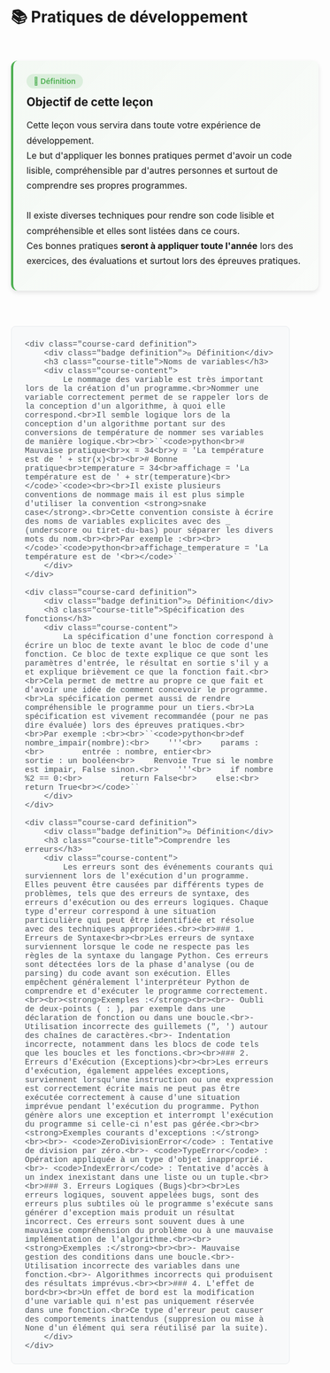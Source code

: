 <style>
/* Styles pour les cours avec système de cartes */

.course-container {
    display: flex;
    flex-direction: column;
    gap: 1.5rem;
    padding: 1rem 0;
    max-width: 100%;
}

.course-card {
    background: var(--md-default-bg-color);
    border-radius: 12px;
    padding: 1.5rem;
    box-shadow: 0 4px 8px rgba(0, 0, 0, 0.1);
    transition: transform 0.3s ease, box-shadow 0.3s ease;
    border-left: 4px solid;
    width: 100%;
    max-width: 100%;
    margin: 1rem 0;
}

.course-card.definition {
    border-left-color: #4CAF50;
    background: linear-gradient(135deg, rgba(76, 175, 80, 0.05) 0%, rgba(76, 175, 80, 0.02) 100%);
}

.course-card.definition:hover {
    transform: translateY(-3px);
    box-shadow: 0 0 20px rgba(76, 175, 80, 0.3);
}

.course-card.example {
    border-left-color: #2196F3;
    background: linear-gradient(135deg, rgba(33, 150, 243, 0.05) 0%, rgba(33, 150, 243, 0.02) 100%);
}

.course-card.example:hover {
    transform: translateY(-3px);
    box-shadow: 0 0 20px rgba(33, 150, 243, 0.3);
}

.course-card.warning {
    border-left-color: #F44336;
    background: linear-gradient(135deg, rgba(244, 67, 54, 0.05) 0%, rgba(244, 67, 54, 0.02) 100%);
}

.course-card.warning:hover {
    transform: translateY(-3px);
    box-shadow: 0 0 20px rgba(244, 67, 54, 0.3);
}

.course-card.tip {
    border-left-color: #FF9800;
    background: linear-gradient(135deg, rgba(255, 152, 0, 0.05) 0%, rgba(255, 152, 0, 0.02) 100%);
}

.course-card.tip:hover {
    transform: translateY(-3px);
    box-shadow: 0 0 20px rgba(255, 152, 0, 0.3);
}

.course-card.highlight {
    border-left-color: #9C27B0;
    background: linear-gradient(135deg, rgba(156, 39, 176, 0.05) 0%, rgba(156, 39, 176, 0.02) 100%);
}

.course-card.highlight:hover {
    transform: translateY(-3px);
    box-shadow: 0 0 20px rgba(156, 39, 176, 0.3);
}

.course-title {
    margin: 0 0 1rem 0;
    color: var(--md-primary-fg-color);
    font-size: 1.3rem;
    font-weight: 700;
    display: flex;
    align-items: center;
    gap: 0.5rem;
}

.course-content {
    margin-bottom: 1rem;
    line-height: 1.7;
    font-size: 1rem;
}

.badge {
    display: inline-block;
    padding: 0.3rem 0.8rem;
    border-radius: 15px;
    font-size: 0.85rem;
    font-weight: 600;
    margin-bottom: 0.8rem;
}

.badge.definition {
    background: rgba(76, 175, 80, 0.15);
    color: #4CAF50;
}

.badge.example {
    background: rgba(33, 150, 243, 0.15);
    color: #2196F3;
}

.badge.warning {
    background: rgba(244, 67, 54, 0.15);
    color: #F44336;
}

.badge.tip {
    background: rgba(255, 152, 0, 0.15);
    color: #FF9800;
}

.badge.highlight {
    background: rgba(156, 39, 176, 0.15);
    color: #9C27B0;
}

.btn {
    background: white;
    color: #4169E1;
    border: 2px solid #4169E1;
    padding: 0.8rem 1.5rem;
    border-radius: 10px;
    cursor: pointer;
    font-size: 1rem;
    font-weight: 600;
    transition: all 0.3s ease;
    display: inline-flex;
    align-items: center;
    gap: 0.5rem;
    margin-top: 1rem;
    text-decoration: none;
}

.btn:hover {
    background: rgba(65, 105, 225, 0.1);
    border-color: #1E90FF;
    color: #1E90FF;
    transform: translateY(-2px);
    box-shadow: 0 6px 15px rgba(65, 105, 225, 0.4);
}

.exercise-container {
    background: linear-gradient(135deg, #667eea 0%, #764ba2 100%);
    color: white;
    padding: 2rem;
    border-radius: 15px;
    margin: 2rem 0;
    text-align: center;
    box-shadow: 0 8px 25px rgba(102, 126, 234, 0.3);
}

.math-container {
    background: #f8f9fa;
    border: 1px solid #e9ecef;
    border-radius: 8px;
    padding: 1.5rem;
    margin: 1.5rem 0;
    text-align: center;
}

.table {
    width: 100%;
    border-collapse: collapse;
    margin: 1.5rem 0;
    background: white;
    border-radius: 8px;
    overflow: hidden;
    box-shadow: 0 2px 8px rgba(0, 0, 0, 0.1);
}

.table th,
.table td {
    padding: 1rem;
    text-align: left;
    border-bottom: 1px solid #e9ecef;
}

.table th {
    background: #f8f9fa;
    font-weight: 600;
    color: #495057;
}

.table tr:hover {
    background: #f8f9fa;
}

code {
    background: #f1f3f4;
    padding: 0.2rem 0.4rem;
    border-radius: 4px;
    font-family: 'Courier New', monospace;
    font-size: 0.9rem;
    color: #d63384;
}

pre {
    background: #f8f9fa;
    border: 1px solid #e9ecef;
    border-radius: 8px;
    padding: 1.5rem;
    overflow-x: auto;
    margin: 1.5rem 0;
}

pre code {
    background: none;
    padding: 0;
    color: #495057;
}

.highlight {
    background: linear-gradient(120deg, #a8edea 0%, #fed6e3 100%);
    padding: 0.2rem 0.5rem;
    border-radius: 4px;
    font-weight: 600;
}
</style>

# 📚 Pratiques de développement

<div class="course-container">
    <div class="course-card definition">
        <div class="badge definition">📖 Définition</div>
        <h3 class="course-title">Objectif de cette leçon</h3>
        <div class="course-content">
            Cette leçon vous servira dans toute votre expérience de développement.<br>Le but d'appliquer les bonnes pratiques permet d'avoir un code lisible, compréhensible par d'autres personnes et surtout de comprendre ses propres programmes.<br><br>Il existe diverses techniques pour rendre son code lisible et compréhensible et elles sont listées dans ce cours.<br>Ces bonnes pratiques <strong>seront à appliquer toute l'année</strong> lors des exercices, des évaluations et surtout lors des épreuves pratiques.
        </div>
    </div>
    
    <div class="course-card definition">
        <div class="badge definition">📖 Définition</div>
        <h3 class="course-title">Noms de variables</h3>
        <div class="course-content">
            Le nommage des variable est très important lors de la création d'un programme.<br>Nommer une variable correctement permet de se rappeler lors de la conception d'un algorithme, à quoi elle correspond.<br>Il semble logique lors de la conception d'un algorithme portant sur des conversions de température de nommer ses variables de manière logique.<br><br>``<code>python<br># Mauvaise pratique<br>x = 34<br>y = 'La température est de ' + str(x)<br><br># Bonne pratique<br>temperature = 34<br>affichage = 'La température est de ' + str(temperature)<br></code>`<code><br><br>Il existe plusieurs conventions de nommage mais il est plus simple d'utiliser la convention <strong>snake case</strong>.<br>Cette convention consiste à écrire des noms de variables explicites avec des _ (underscore ou tiret-du-bas) pour séparer les divers mots du nom.<br><br>Par exemple :<br><br></code>`<code>python<br>affichage_temperature = 'La température est de '<br></code>``
        </div>
    </div>
    
    <div class="course-card definition">
        <div class="badge definition">📖 Définition</div>
        <h3 class="course-title">Spécification des fonctions</h3>
        <div class="course-content">
            La spécification d'une fonction correspond à écrire un bloc de texte avant le bloc de code d'une fonction. Ce bloc de texte explique ce que sont les paramètres d'entrée, le résultat en sortie s'il y a et explique brièvement ce que la fonction fait.<br><br>Cela permet de mettre au propre ce que fait et d'avoir une idée de comment concevoir le programme.<br>La spécification permet aussi de rendre compréhensible le programme pour un tiers.<br>La spécification est vivement recommandée (pour ne pas dire évaluée) lors des épreuves pratiques.<br><br>Par exemple :<br><br>``<code>python<br>def nombre_impair(nombre):<br>    '''<br>    params : <br>        entrée : nombre, entier<br>        sortie : un booléen<br>    Renvoie True si le nombre est impair, False sinon.<br>    '''<br>    if nombre %2 == 0:<br>        return False<br>    else:<br>        return True<br></code>``
        </div>
    </div>
    
    <div class="course-card definition">
        <div class="badge definition">📖 Définition</div>
        <h3 class="course-title">Comprendre les erreurs</h3>
        <div class="course-content">
            Les erreurs sont des événements courants qui surviennent lors de l'exécution d'un programme. Elles peuvent être causées par différents types de problèmes, tels que des erreurs de syntaxe, des erreurs d'exécution ou des erreurs logiques. Chaque type d'erreur correspond à une situation particulière qui peut être identifiée et résolue avec des techniques appropriées.<br><br>### 1. Erreurs de Syntaxe<br><br>Les erreurs de syntaxe surviennent lorsque le code ne respecte pas les règles de la syntaxe du langage Python. Ces erreurs sont détectées lors de la phase d'analyse (ou de parsing) du code avant son exécution. Elles empêchent généralement l'interpréteur Python de comprendre et d'exécuter le programme correctement.<br><br><strong>Exemples :</strong><br><br>- Oubli de deux-points ( : ), par exemple dans une déclaration de fonction ou dans une boucle.<br>- Utilisation incorrecte des guillemets (", ') autour des chaînes de caractères.<br>- Indentation incorrecte, notamment dans les blocs de code tels que les boucles et les fonctions.<br><br>### 2. Erreurs d'Exécution (Exceptions)<br><br>Les erreurs d'exécution, également appelées exceptions, surviennent lorsqu'une instruction ou une expression est correctement écrite mais ne peut pas être exécutée correctement à cause d'une situation imprévue pendant l'exécution du programme. Python génère alors une exception et interrompt l'exécution du programme si celle-ci n'est pas gérée.<br><br><strong>Exemples courants d'exceptions :</strong><br><br>- <code>ZeroDivisionError</code> : Tentative de division par zéro.<br>- <code>TypeError</code> : Opération appliquée à un type d'objet inapproprié.<br>- <code>IndexError</code> : Tentative d'accès à un index inexistant dans une liste ou un tuple.<br><br>### 3. Erreurs Logiques (Bugs)<br><br>Les erreurs logiques, souvent appelées bugs, sont des erreurs plus subtiles où le programme s'exécute sans générer d'exception mais produit un résultat incorrect. Ces erreurs sont souvent dues à une mauvaise compréhension du problème ou à une mauvaise implémentation de l'algorithme.<br><br><strong>Exemples :</strong><br><br>- Mauvaise gestion des conditions dans une boucle.<br>- Utilisation incorrecte des variables dans une fonction.<br>- Algorithmes incorrects qui produisent des résultats imprévus.<br><br>### 4. L'effet de bord<br><br>Un effet de bord est la modification d'une variable qui n'est pas uniquement réservée dans une fonction.<br>Ce type d'erreur peut causer des comportements inattendus (suppresion ou mise à None d'un élément qui sera réutilisé par la suite).
        </div>
    </div>
    
</div>